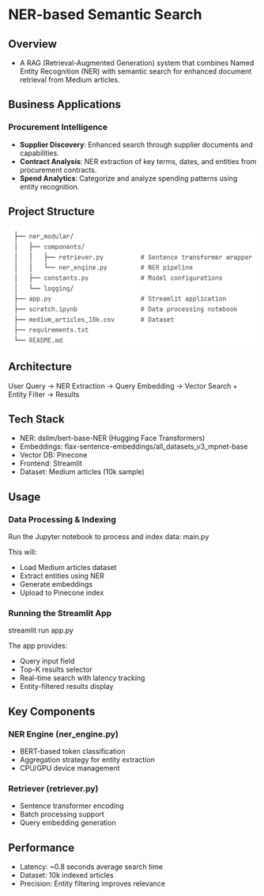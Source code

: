 # NER-based Semantic Search

## Overview
- A RAG (Retrieval-Augmented Generation) system that combines Named Entity Recognition (NER) with semantic search for enhanced document retrieval from Medium articles.

## Business Applications
### Procurement Intelligence
- <b>Supplier Discovery</b>: Enhanced search through supplier documents and capabilities.
- <b>Contract Analysis</b>: NER extraction of key terms, dates, and entities from procurement contracts.
- <b>Spend Analytics</b>: Categorize and analyze spending patterns using entity recognition.

## Project Structure
![structure](https://github.com/Pratik872/NER_based_Semantic_Search/blob/main/readme%20resources/structure.png)


## Architecture
User Query → NER Extraction → Query Embedding → Vector Search + Entity Filter → Results

## Tech Stack
- NER: dslim/bert-base-NER (Hugging Face Transformers)
- Embeddings: flax-sentence-embeddings/all_datasets_v3_mpnet-base
- Vector DB: Pinecone
- Frontend: Streamlit
- Dataset: Medium articles (10k sample)


## Usage
### Data Processing & Indexing
Run the Jupyter notebook to process and index data:
main.py

This will:
- Load Medium articles dataset
- Extract entities using NER
- Generate embeddings
- Upload to Pinecone index

### Running the Streamlit App
streamlit run app.py

The app provides:
- Query input field
- Top-K results selector
- Real-time search with latency tracking
- Entity-filtered results display


## Key Components
### NER Engine (ner_engine.py)
- BERT-based token classification
- Aggregation strategy for entity extraction
- CPU/GPU device management

### Retriever (retriever.py)
- Sentence transformer encoding
- Batch processing support
- Query embedding generation


## Performance
- Latency: ~0.8 seconds average search time
- Dataset: 10k indexed articles
- Precision: Entity filtering improves relevance
